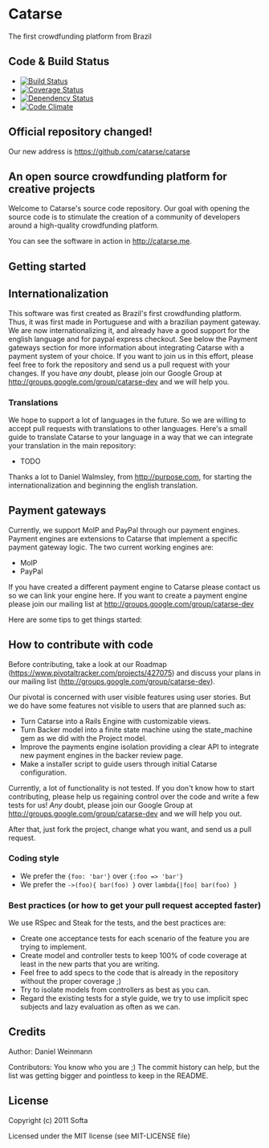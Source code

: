 # Catarse 

The first crowdfunding platform from Brazil


## Code & Build Status

- [![Build Status](https://secure.travis-ci.org/catarse/catarse.png?branch=master)](https://travis-ci.org/catarse/catarse) 
- [![Coverage Status](https://coveralls.io/repos/catarse/catarse/badge.png?branch=channels)](https://coveralls.io/r/catarse/catarse)
- [![Dependency Status](https://gemnasium.com/catarse/catarse.png)](https://gemnasium.com/catarse/catarse)
- [![Code Climate](https://codeclimate.com/github/catarse/catarse.png)](https://codeclimate.com/github/catarse/catarse)

## Official repository changed!

Our new address is https://github.com/catarse/catarse

## An open source crowdfunding platform for creative projects

Welcome to Catarse's source code repository. Our goal with opening the source code is to stimulate the creation of a community of developers around a high-quality crowdfunding platform.

You can see the software in action in http://catarse.me.

## Getting started

## Internationalization

This software was first created as Brazil's first crowdfunding platform. 
Thus, it was first made in Portuguese and with a brazilian payment gateway. 
We are now internationalizing it, and already have a good support for the english language and for paypal express checkout.
See below the Payment gateways section for more information about integrating Catarse with a payment system of your choice.
If you want to join us in this effort, please feel free to fork the repository and send us a pull request with your changes. If you have *any* doubt, please join our Google Group at http://groups.google.com/group/catarse-dev and we will help you.

### Translations

We hope to support a lot of languages in the future. So we are willing to accept pull requests with translations to other languages. Here's a small guide to translate Catarse to your language in a way that we can integrate your translation in the main repository:
* TODO 

Thanks a lot to Daniel Walmsley, from http://purpose.com, for starting the internationalization and beginning the english translation.

## Payment gateways

Currently, we support MoIP and PayPal through our payment engines. Payment engines are extensions to Catarse that implement a specific payment gateway logic. 
The two current working engines are:
* MoIP
* PayPal

If you have created a different payment engine to Catarse please contact us so we can link your engine here.
If you want to create a payment engine please join our mailing list at http://groups.google.com/group/catarse-dev


Here are some tips to get things started:

## How to contribute with code

Before contributing, take a look at our Roadmap (https://www.pivotaltracker.com/projects/427075) and discuss your plans in our mailing list (http://groups.google.com/group/catarse-dev).

Our pivotal is concerned with user visible features using user stories. But we do have some features not visible to users that are planned such as:
* Turn Catarse into a Rails Engine with customizable views.
* Turn Backer model into a finite state machine using the state_machine gem as we did with the Project model.
* Improve the payments engine isolation providing a clear API to integrate new payment engines in the backer review page.
* Make a installer script to guide users through initial Catarse configuration.

Currently, a lot of functionality is not tested. If you don't know how to start contributing, please help us regaining control over the code and write a few tests for us! *Any* doubt, please join our Google Group at http://groups.google.com/group/catarse-dev and we will help you out.

After that, just fork the project, change what you want, and send us a pull request.

### Coding style
* We prefer the `{foo: 'bar'}` over `{:foo => 'bar'}`
* We prefer the `->(foo){ bar(foo) }` over `lambda{|foo| bar(foo) }`

### Best practices (or how to get your pull request accepted faster)

We use RSpec and Steak for the tests, and the best practices are:
* Create one acceptance tests for each scenario of the feature you are trying to implement.
* Create model and controller tests to keep 100% of code coverage at least in the new parts that you are writing.
* Feel free to add specs to the code that is already in the repository without the proper coverage ;)
* Try to isolate models from controllers as best as you can.
* Regard the existing tests for a style guide, we try to use implicit spec subjects and lazy evaluation as often as we can. 

## Credits

Author: Daniel Weinmann

Contributors: You know who you are ;) The commit history can help, but the list was getting bigger and pointless to keep in the README.

## License

Copyright (c) 2011 Softa

Licensed under the MIT license (see MIT-LICENSE file)
